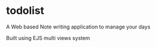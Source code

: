 # todolist
 A  Web based Note writing application to manage your days

Built using EJS multi views system
